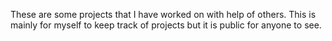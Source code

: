 These are some projects that I have worked on with help of others. 
This is mainly for myself to keep track of projects but it is public for anyone to see. 
